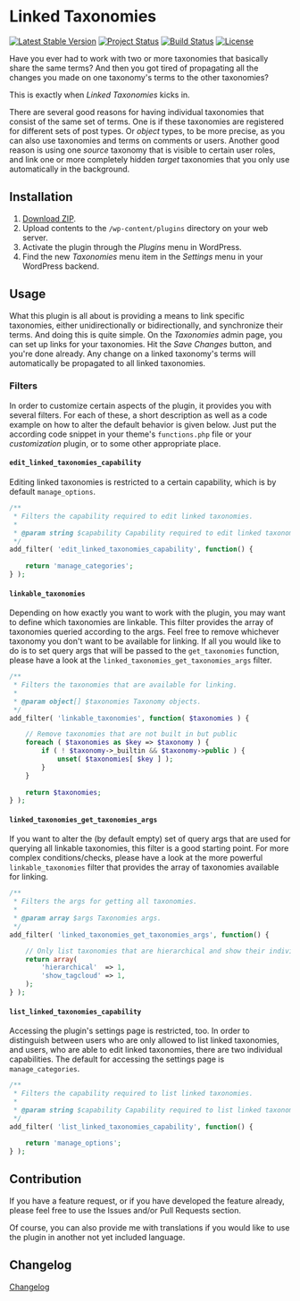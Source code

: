 # Linked Taxonomies

[![Latest Stable Version](https://poser.pugx.org/tfrommen/linked-taxonomies/v/stable)](https://packagist.org/packages/tfrommen/linked-taxonomies)
[![Project Status](http://opensource.box.com/badges/active.svg)](http://opensource.box.com/badges)
[![Build Status](https://travis-ci.org/tfrommen/linked-taxonomies.svg?branch=master)](http://travis-ci.org/tfrommen/linked-taxonomies)
[![License](https://poser.pugx.org/tfrommen/linked-taxonomies/license)](https://packagist.org/packages/tfrommen/linked-taxonomies)

Have you ever had to work with two or more taxonomies that basically share the same terms? And then you got tired of propagating all the changes you made on one taxonomy's terms to the other taxonomies?

This is exactly when _Linked Taxonomies_ kicks in.

There are several good reasons for having individual taxonomies that consist of the same set of terms. One is if these taxonomies are registered for different sets of post types. Or _object_ types, to be more precise, as you can also use taxonomies and terms on comments or users. Another good reason is using one _source_ taxonomy that is visible to certain user roles, and link one or more completely hidden _target_ taxonomies that you only use automatically in the background.

## Installation

1. [Download ZIP](https://github.com/tfrommen/linked-taxonomies/archive/master.zip).
1. Upload contents to the `/wp-content/plugins` directory on your web server.
1. Activate the plugin through the _Plugins_ menu in WordPress.
1. Find the new _Taxonomies_ menu item in the _Settings_ menu in your WordPress backend.

## Usage

What this plugin is all about is providing a means to link specific taxonomies, either unidirectionally or bidirectionally, and synchronize their terms. And doing this is quite simple. On the _Taxonomies_ admin page, you can set up links for your taxonomies. Hit the _Save Changes_ button, and you're done already. Any change on a linked taxonomy's terms will automatically be propagated to all linked taxonomies.

### Filters

In order to customize certain aspects of the plugin, it provides you with several filters. For each of these, a short description as well as a code example on how to alter the default behavior is given below. Just put the according code snippet in your theme's `functions.php` file or your _customization_ plugin, or to some other appropriate place.

#### `edit_linked_taxonomies_capability`

Editing linked taxonomies is restricted to a certain capability, which is by default `manage_options`.

```php
/**
 * Filters the capability required to edit linked taxonomies.
 *
 * @param string $capability Capability required to edit linked taxonomies.
 */
add_filter( 'edit_linked_taxonomies_capability', function() {
	
	return 'manage_categories';
} );
```

#### `linkable_taxonomies`

Depending on how exactly you want to work with the plugin, you may want to define which taxonomies are linkable. This filter provides the array of taxonomies queried according to the args. Feel free to remove whichever taxonomy you don't want to be available for linking. If all you would like to do is to set query args that will be passed to the `get_taxonomies` function, please have a look at the `linked_taxonomies_get_taxonomies_args` filter.

```php
/**
 * Filters the taxonomies that are available for linking.
 *
 * @param object[] $taxonomies Taxonomy objects.
 */
add_filter( 'linkable_taxonomies', function( $taxonomies ) {

	// Remove taxonomies that are not built in but public
	foreach ( $taxonomies as $key => $taxonomy ) {
		if ( ! $taxonomy->_builtin && $taxonomy->public ) {
			unset( $taxonomies[ $key ] );
		}
	}
	
	return $taxonomies;
} );
```

#### `linked_taxonomies_get_taxonomies_args`

If you want to alter the (by default empty) set of query args that are used for querying all linkable taxonomies, this filter is a good starting point. For more complex conditions/checks, please have a look at the more powerful `linkable_taxonomies` filter that provides the array of taxonomies available for linking.

```php
/**
 * Filters the args for getting all taxonomies.
 *
 * @param array $args Taxonomies args.
 */
add_filter( 'linked_taxonomies_get_taxonomies_args', function() {

	// Only list taxonomies that are hierarchical and show their individual tag cloud
	return array(
		'hierarchical'  => 1,
		'show_tagcloud' => 1,
	);
} );
```

#### `list_linked_taxonomies_capability`

Accessing the plugin's settings page is restricted, too. In order to distinguish between users who are only allowed to list linked taxonomies, and users, who are able to edit linked taxonomies, there are two individual capabilities. The default for accessing the settings page is `manage_categories`.

```php
/**
 * Filters the capability required to list linked taxonomies.
 *
 * @param string $capability Capability required to list linked taxonomies.
 */
add_filter( 'list_linked_taxonomies_capability', function() {
	
	return 'manage_options';
} );
```

## Contribution

If you have a feature request, or if you have developed the feature already, please feel free to use the Issues and/or Pull Requests section.

Of course, you can also provide me with translations if you would like to use the plugin in another not yet included language.

## Changelog

[Changelog](CHANGELOG.md)
